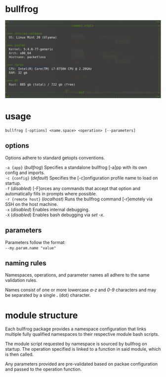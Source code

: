# bullfrog

![bullfrog common.stats screenshot](doc/image/screenshot-common.stats.png)

# usage
`bullfrog [-options] <name.space> <operation> [--parameters]`

## options
Options adhere to standard getopts conventions.

`-a {app}` (*bullfrog*) Specifies a standalone bullfrog [-a]pp with its own config and imports.  
`-c {config}` (*default*) Specifies the [-c]onfiguration profile name to load on startup.  
`-f` (*disabled*) [-F]orces any commands that accept that option and automatically fills in prompts where possible.  
`-r {remote host}` (*localhost*) Runs the bullfrog command [-r]emotely via SSH on the host machine.  
`-x` (*disabled*) Enables internal debugging.  
`-X` (*disabled*) Enables bash debugging via *set -x*.

## parameters
Parameters follow the format:  
`--my.param.name "value"`
  
## naming rules
Namespaces, operations, and parameter names all adhere to the same validation rules.
  
Names consist of one or more lowercase *a-z* and *0-9* characters and may be separated by a single **.** (dot) character.
 
# module structure
Each bullfrog package provides a namespace configuration that links multiple fully qualified namespaces to their respective module bash scripts.
  
The module script requested by namespace is sourced by bullfrog on startup. The operation specified is linked to a function in said module, which is then called.
  
Any parameters provided are pre-validated based on packae configuration and passed to the operation function.
